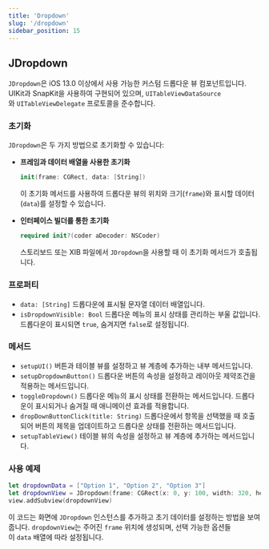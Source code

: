```yaml
---
title: 'Dropdown'
slug: '/dropdown'
sidebar_position: 15
---
```


## JDropdown

`JDropdown`은 iOS 13.0 이상에서 사용 가능한 커스텀 드롭다운 뷰 컴포넌트입니다. UIKit과 SnapKit을 사용하여 구현되어 있으며, `UITableViewDataSource`와 `UITableViewDelegate` 프로토콜을 준수합니다.

### 초기화

`JDropdown`은 두 가지 방법으로 초기화할 수 있습니다:

- **프레임과 데이터 배열을 사용한 초기화**
    
    ```swift
    init(frame: CGRect, data: [String])
    ```
    
    이 초기화 메서드를 사용하여 드롭다운 뷰의 위치와 크기(`frame`)와 표시할 데이터(`data`)를 설정할 수 있습니다.
    
- **인터페이스 빌더를 통한 초기화**
    
    ```swift
    required init?(coder aDecoder: NSCoder)
    ```
    
    스토리보드 또는 XIB 파일에서 `JDropdown`을 사용할 때 이 초기화 메서드가 호출됩니다.
    

### 프로퍼티

- `data: [String]` 드롭다운에 표시될 문자열 데이터 배열입니다.
- `isDropdownVisible: Bool` 드롭다운 메뉴의 표시 상태를 관리하는 부울 값입니다. 드롭다운이 표시되면 `true`, 숨겨지면 `false`로 설정됩니다.

### 메서드

- `setupUI()` 버튼과 테이블 뷰를 설정하고 뷰 계층에 추가하는 내부 메서드입니다.
- `setupDropdownButton()` 드롭다운 버튼의 속성을 설정하고 레이아웃 제약조건을 적용하는 메서드입니다.
- `toggleDropdown()` 드롭다운 메뉴의 표시 상태를 전환하는 메서드입니다. 드롭다운이 표시되거나 숨겨질 때 애니메이션 효과를 적용합니다.
- `dropDownButtonClick(title: String)` 드롭다운에서 항목을 선택했을 때 호출되어 버튼의 제목을 업데이트하고 드롭다운 상태를 전환하는 메서드입니다.
- `setupTableView()` 테이블 뷰의 속성을 설정하고 뷰 계층에 추가하는 메서드입니다.

### 사용 예제

```swift
let dropdownData = ["Option 1", "Option 2", "Option 3"]
let dropdownView = JDropdown(frame: CGRect(x: 0, y: 100, width: 320, height: 50), data: dropdownData)
view.addSubview(dropdownView)
```

이 코드는 화면에 `JDropdown` 인스턴스를 추가하고 초기 데이터를 설정하는 방법을 보여줍니다. `dropdownView`는 주어진 `frame` 위치에 생성되며, 선택 가능한 옵션들이 `data` 배열에 따라 설정됩니다.